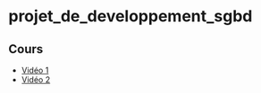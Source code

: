 # projet_de_developpement_sgbd
## Cours

 - [Vidéo 1](https://www.youtube.com/watch?v=1VpAOu2Gxkw)
 - [Vidéo 2](https://www.youtube.com/watch?v=DpJHVoCeRUA)